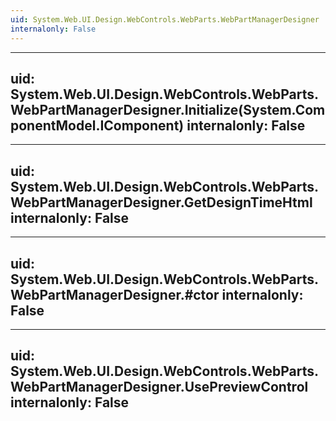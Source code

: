 ```yaml
---
uid: System.Web.UI.Design.WebControls.WebParts.WebPartManagerDesigner
internalonly: False
---
```


---
uid: System.Web.UI.Design.WebControls.WebParts.WebPartManagerDesigner.Initialize(System.ComponentModel.IComponent)
internalonly: False
---

---
uid: System.Web.UI.Design.WebControls.WebParts.WebPartManagerDesigner.GetDesignTimeHtml
internalonly: False
---

---
uid: System.Web.UI.Design.WebControls.WebParts.WebPartManagerDesigner.#ctor
internalonly: False
---

---
uid: System.Web.UI.Design.WebControls.WebParts.WebPartManagerDesigner.UsePreviewControl
internalonly: False
---
